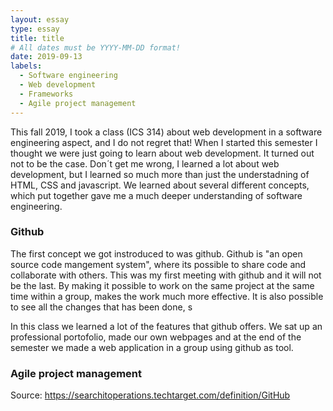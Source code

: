 ```yaml
---
layout: essay
type: essay
title: title
# All dates must be YYYY-MM-DD format!
date: 2019-09-13
labels:
  - Software engineering
  - Web development 
  - Frameworks 
  - Agile project management
---
```


This fall 2019, I took a class (ICS 314) about web development in a software engineering aspect, and I do not regret that! When I started this semester I thought we were just going to learn about web development. It turned out not to be the case. Don´t get me wrong, I learned a lot about web development, but I learned so much more than just the understadning of HTML, CSS and javascript. We learned about several different concepts, which put together gave me a much deeper understanding of software engineering. 


<h3>Github</h3>

The first concept we got instroduced to was github. Github is "an open source code mangement system", where its possible to share code and collaborate with others. This was my first meeting with github and it will not be the last. By making it possible to work on the same project at the same time within a group, makes the work much more effective. It is also possible to see all the changes that has been done, s

In this class we learned a lot of the features that github offers. We sat up an professional portofolio, made our own webpages and at the end of the semester we made a web application in a group using github as tool.

	
	
<h3>Agile project management</h3>




Source: 
https://searchitoperations.techtarget.com/definition/GitHub

